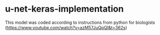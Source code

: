 # u-net-keras-implementation
 
This model was coded according to instructions from python for biologists (https://www.youtube.com/watch?v=azM57JuQpQI&t=362s)
